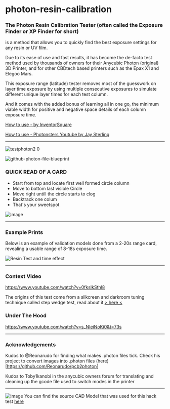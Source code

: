 # photon-resin-calibration

### The Photon Resin Calibration Tester (often called the Exposure Finder or XP Finder for short) 
is a method that allows you to quickly find the best exposure settings for any resin or UV film. 

Due to its ease of use and fast results, it has become the de-facto test method used by thousands of owners for their Anycubic Photon (original) 3D Printer, and for other CBDtech based printers such as the Epax X1 and Elegoo Mars. 

This exposure range (latitude) tester removes most of the guesswork on layer time exposure by using multiple consecutive exposures to simulate different unique layer times for each test column. 

And it comes with the added bonus of learning all in one go, the minimum viable width for positive and negative space details of each column exposure time.

[How to use - by InventorSquare](https://youtu.be/4jYgyjmp6lo)

[How to use - Photonsters Youtube by Jay Sterling](https://www.youtube.com/watch?v=P5p4IgZuqMA)

----

![testphoton2 0](https://user-images.githubusercontent.com/11083514/41207954-7dd472f6-6d15-11e8-8b1c-ae59589f49c2.png)

![github-photon-file-blueprint](https://user-images.githubusercontent.com/11083514/41252121-22bf60d4-6db4-11e8-8a58-d45a88982981.png)

### QUICK READ OF A CARD
- Start from top and locate first well formed circle column
- Move to bottom last visible Circle
- Move right untill the circle starts to clog
- Backtrack one colum
- That's your sweetspot

![image](https://user-images.githubusercontent.com/11083514/59956553-f5b12080-9488-11e9-8497-522ef3fb39f1.png)

----

### Example Prints
Below is an example of validation models done from a 2-20s range card, revealing a usable range of 8-18s exposure time.

![Resin Test and time effect](https://raw.githubusercontent.com/Photonsters/anycubic-photon-docs/master/resin-tests/Ameralabs-AMD3-Black-180709-x3msnake.jpg)

----

### Context Video
https://www.youtube.com/watch?v=0fksIkSthl8

The origins of this test come from a silkcreen and darkroom tuning technique called step wedge test, read about it [> here <](https://web.archive.org/web/20190409185035/https://medium.com/@spotprintsonline/step-wedge-test-a-high-quality-print-requires-a-good-stencils-cb1fbaa11998)

### Under The Hood
https://www.youtube.com/watch?v=s_NIeiNoKi0&t=73s

---

### Acknowledgements

Kudos to @Reonarudo for finding what makes .photon files tick. Check his project to convert images into .photon files (here)[https://github.com/Reonarudo/pcb2photon]

Kudos to Toby1kanobi in the anycubic owners forum for translating and cleaning up the gcode file used to switch modes in the printer

---

![image](https://user-images.githubusercontent.com/11083514/40305776-ebbef9c6-5cf3-11e8-9763-3a95179a456c.png)
You can find the source CAD Model that was used for this hack test [here](https://a360.co/2IDQpNy) 
